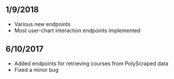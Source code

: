 ## 1/9/2018
- Various new endpoints
- Most user-chart interaction endpoints implemented

## 6/10/2017
- Added endpoints for retrieving courses from PolyScraped data
- Fixed a minor bug
